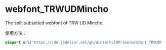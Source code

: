 # webfont_TRWUDMincho
The split subsetted webfont of TRW UD Mincho.

使用方法：
```CSS
@import url('https://cdn.jsdelivr.net/gh/WinterholdPrime/webfont_TRWUDMincho@main/lib/TRWUDMincho-Regular.min.css');
```
